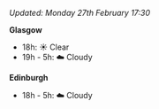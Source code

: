 *Updated: Monday 27th February 17:30*

**Glasgow**

* 18h: :sunny: Clear
* 19h - 5h: :cloud: Cloudy

**Edinburgh**

* 18h - 5h: :cloud: Cloudy
